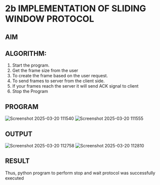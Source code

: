 # 2b IMPLEMENTATION OF SLIDING WINDOW PROTOCOL
## AIM
## ALGORITHM:
1. Start the program.
2. Get the frame size from the user
3. To create the frame based on the user request.
4. To send frames to server from the client side.
5. If your frames reach the server it will send ACK signal to client
6. Stop the Program
## PROGRAM
![Screenshot 2025-03-20 111540](https://github.com/user-attachments/assets/a6335c1b-facd-409c-93b9-3c23b0f31807)
![Screenshot 2025-03-20 111555](https://github.com/user-attachments/assets/b036f220-3c65-43a7-83e8-00228f579ecb)
## OUTPUT
![Screenshot 2025-03-20 112758](https://github.com/user-attachments/assets/222ea60f-8eec-4ad0-8973-88648eadf31a)
![Screenshot 2025-03-20 112810](https://github.com/user-attachments/assets/0077c537-1525-40ec-9b5d-a716f9e0d2ec)


## RESULT
Thus, python program to perform stop and wait protocol was successfully executed
